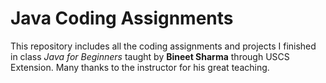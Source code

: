 # Java Coding Assignments
This repository includes all the coding assignments and projects I finished in class *Java for Beginners* taught by **Bineet Sharma** through USCS Extension. Many thanks to the instructor for his great teaching.
